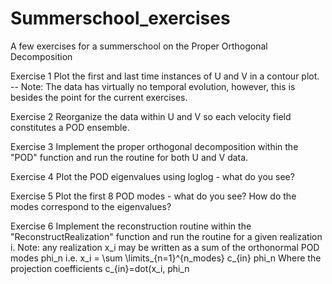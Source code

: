 # Summerschool_exercises
A few exercises for a summerschool on the Proper Orthogonal Decomposition

Exercise 1
Plot the first and last time instances of U and V in a contour plot. 
-- Note: The data has virtually no temporal evolution, however, this is besides the point for the current exercises.

Exercise 2
Reorganize the data within U and V so each velocity field constitutes a POD ensemble.

Exercise 3
Implement the proper orthogonal decomposition within the "POD" function and run the routine for both U and V data.

Exercise 4
Plot the POD eigenvalues using loglog - what do you see?

Exercise 5
Plot the first 8 POD modes - what do you see? How do the modes correspond to the eigenvalues?

Exercise 6
Implement the reconstruction routine within the "ReconstructRealization" function and run the routine for a given realization i.
Note: any realization x_i may be written as a sum of the orthonormal POD modes phi_n i.e.
x_i = \sum \limits_{n=1}^{n_modes} c_{in} phi_n
Where the projection coefficients c_{in}=dot(x_i, phi_n
